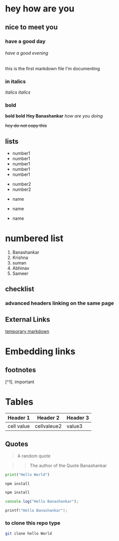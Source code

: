 # hey how are you
## nice to meet you


### have a good day 

###### have a good evening 

this is the first markdown file I'm documenting


### in italics

_italics_
*italics*


### bold

**bold**
__bold__
**Hey Banashankar** *how are you doing*


~~hey do not copy this~~


## lists

 - number1
 - number1
 - number1
 - number1
 - number1


 * number2
 * number2

 


 + name
 + name
 
 + name


 # numbered list

1. Banashankar
2. Krishna
3. suman
4. Abhinav
5. Sameer


## checklist



### advanced headers linking on the same page


## External Links

[temporary markdown](temp.md)



# Embedding links



## footnotes

[^1]. important



# Tables


Header 1 | Header 2 | Header 3
-------  |-------    | ----
cell value | cellvaleue2|value3



## Quotes

> A random quote

>> The author of the Quote Banashankar



```py
print("Hello World")
```

```node
npm install
```

```bash
npm install
```

```js
console.log("Hello Banashankar");
```
```C
printf("Hello Banashankar");
```




### to clone this repo type

```bash
git clone hello World
```